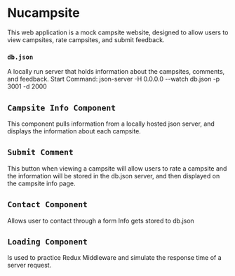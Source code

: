 # Nucampsite

This web application is a mock campsite website, designed to allow users to view campsites, rate campsites, and submit feedback.

### `db.json`

A locally run server that holds information about the campsites, comments, and feedback. 
Start Command: json-server -H 0.0.0.0 --watch db.json -p 3001 -d 2000

## `Campsite Info Component`

This component pulls information from a locally hosted json server, and displays the information about each campsite.

## `Submit Comment`

This button when viewing a campsite will allow users to rate a campsite and the information will be stored in the db.json server, and then displayed on the campsite info page.


## `Contact Component`

Allows user to contact through a form
Info gets stored to db.json 

## `Loading Component`

Is used to practice Redux Middleware and simulate the response time of a server request.

